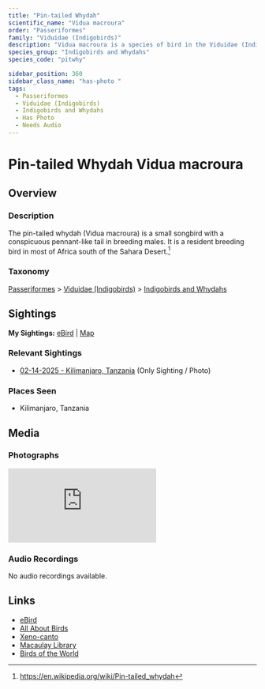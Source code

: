 ```yaml
---
title: "Pin-tailed Whydah"
scientific_name: "Vidua macroura"
order: "Passeriformes"
family: "Viduidae (Indigobirds)"
description: "Vidua macroura is a species of bird in the Viduidae (Indigobirds) family. It has been observed 1 times. It has been photographed."
species_group: "Indigobirds and Whydahs"
species_code: "pitwhy"

sidebar_position: 360
sidebar_class_name: "has-photo "
tags: 
  - Passeriformes
  - Viduidae (Indigobirds)
  - Indigobirds and Whydahs
  - Has Photo
  - Needs Audio
---
```


# Pin-tailed Whydah <span className='sci_name'>Vidua macroura</span>

## Overview

### Description
The pin-tailed whydah (Vidua macroura) is a small songbird with a conspicuous pennant-like tail in breeding males. It is a resident breeding bird in most of Africa south of the Sahara Desert.[^1]

[^1]: https://en.wikipedia.org/wiki/Pin-tailed_whydah

### Taxonomy
[Passeriformes](/tags/passeriformes) > [Viduidae (Indigobirds)](/tags/viduidae-indigobirds) > [Indigobirds and Whydahs](/tags/indigobirds-and-whydahs)


## Sightings

**My Sightings:** [eBird](https://ebird.org/lifelist?r=world&time=life&spp=pitwhy) | [Map](/map?species_code=pitwhy)

### Relevant Sightings

* [02-14-2025 - Kilimanjaro, Tanzania](https://ebird.org/checklist/S216294004) (Only Sighting / Photo)

### Places Seen

* Kilimanjaro, Tanzania



## Media
### Photographs
<iframe className="photo_iframe horizontal" src="https://macaulaylibrary.org/asset/631550714/embed" frameBorder="0" allowFullScreen></iframe>

### Audio Recordings
No audio recordings available.

## Links
* [eBird](https://ebird.org/species/pitwhy) 
* [All About Birds](https://www.allaboutbirds.org/guide/pitwhy) 
* [Xeno-canto](https://www.xeno-canto.org/species/vidua-macroura) 
* [Macaulay Library](https://search.macaulaylibrary.org/catalog?taxonCode=pitwhy&sort=rating_rank_desc)
* [Birds of the World](https://birdsoftheworld.org/bow/species/pitwhy)

